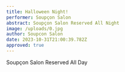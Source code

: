 ```yaml
---
title: Halloween Night!
performer: Soupçon Salon
abstract: Soupçon Salon Reserved All Night
image: /uploads/0.jpg
author: Soupcon Salon
date: 2023-10-31T21:00:39.782Z
approved: true
---
```

Soupçon Salon Reserved All Day